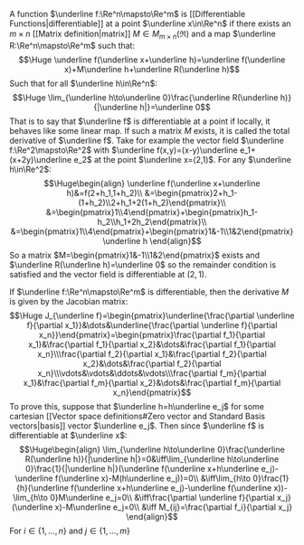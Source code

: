 A function $\underline f:\Re^n\mapsto\Re^m$ is [[Differentiable Functions|differentiable]] at a point $\underline x\in\Re^n$ if there exists an $m\times n$ [[Matrix definition|matrix]] $M\in M_{m\times n}(\Re)$ and a map $\underline R:\Re^n\mapsto\Re^m$ such that:$$\Huge \underline f(\underline x+\underline h)=\underline f(\underline x)+M\underline h+\underline R(\underline h)$$Such that for all $\underline h\in\Re^n$:$$\Huge \lim_{\underline h\to\underline 0}\frac{\underline R(\underline h)}{|\underline h|}=\underline 0$$That is to say that $\underline f$ is differentiable at a point if locally, it behaves like some linear map. If such a matrix $M$ exists, it is called the total derivative of $\underline f$. Take for example the vector field $\underline f:\Re^2\mapsto\Re^2$ with $\underline f(x,y)=(x-y)\underline e_1+(x+2y)\underline e_2$ at the point $\underline x=(2,1)$. For any $\underline h\in\Re^2$:$$\Huge\begin{align} 
\underline f(\underline x+\underline h)&=f(2+h_1,1+h_2)\\
&=\begin{pmatrix}2+h_1-(1+h_2)\\2+h_1+2(1+h_2)\end{pmatrix}\\
&=\begin{pmatrix}1\\4\end{pmatrix}+\begin{pmatrix}h_1-h_2\\h_1+2h_2\end{pmatrix}\\
&=\begin{pmatrix}1\\4\end{pmatrix}+\begin{pmatrix}1&-1\\1&2\end{pmatrix}\underline h
\end{align}$$So a matrix $M=\begin{pmatrix}1&-1\\1&2\end{pmatrix}$ exists and $\underline R(\underline h)=\underline 0$ so the remainder condition is satisfied and the vector field is differentiable at $(2,1)$.

If $\underline f:\Re^n\mapsto\Re^m$ is differentiable, then the derivative $M$ is given by the Jacobian matrix:$$\Huge J_{\underline f}=\begin{pmatrix}\underline{\frac{\partial \underline f}{\partial x_1}}&\dots&\underline{\frac{\partial \underline f}{\partial x_n}}\end{pmatrix}=\begin{pmatrix}\frac{\partial f_1}{\partial x_1}&\frac{\partial f_1}{\partial x_2}&\dots&\frac{\partial f_1}{\partial x_n}\\\frac{\partial f_2}{\partial x_1}&\frac{\partial f_2}{\partial x_2}&\dots&\frac{\partial f_2}{\partial x_n}\\\vdots&\vdots&\ddots&\vdots\\\frac{\partial f_m}{\partial x_1}&\frac{\partial f_m}{\partial x_2}&\dots&\frac{\partial f_m}{\partial x_n}\end{pmatrix}$$To prove this, suppose that $\underline h=h\underline e_j$ for some cartesian [[Vector space definitions#Zero vector and Standard Basis vectors|basis]] vector $\underline e_j$. Then since $\underline f$ is differentiable at $\underline x$:$$\Huge\begin{align}
\lim_{\underline h\to\underline 0}\frac{\underline R(\underline h)}{|\underline h|}=0&\iff\lim_{\underline h\to\underline 0}\frac{1}{|\underline h|}(\underline f(\underline x+h\underline e_j)-\underline f(\underline x)-M(h\underline e_j))=0\\
&\iff\lim_{h\to 0}\frac{1}{h}(\underline f(\underline x+h\underline e_j)-\underline f(\underline x))-\lim_{h\to 0}M\underline e_j=0\\
&\iff\frac{\partial \underline f}{\partial x_j}(\underline x)-M\underline e_j=0\\
&\iff M_{ij}=\frac{\partial f_i}{\partial x_j}
\end{align}$$For $i\in\{1,\dots,n\}$ and $j\in\{1,\dots,m\}$



